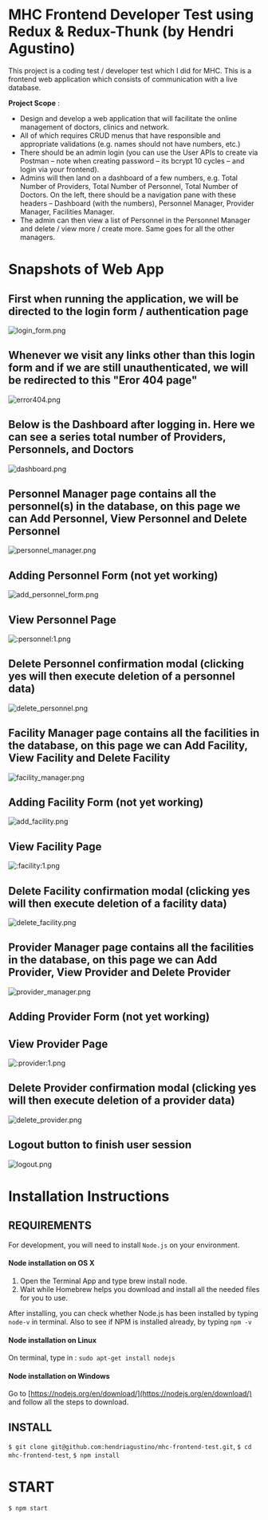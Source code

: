 # MHC Frontend Developer Test using Redux & Redux-Thunk (by Hendri Agustino)

This project is a coding test / developer test which I did for MHC. This is a frontend web application which consists of communication with a live database.

**Project Scope** :
- Design and develop a web application that will facilitate the online management of doctors, clinics and network. 
- All of which requires CRUD menus that have responsible and appropriate validations (e.g. names should not have numbers, etc.)
- There should be an admin login (you can use the User APIs to create via Postman – note when creating password – its bcrypt 10 cycles – and login via your frontend). 
- Admins will then land on a dashboard of a few numbers, e.g. Total Number of Providers, Total Number of Personnel, Total Number of Doctors. On the left, there should be a navigation pane with these headers – Dashboard (with the numbers), Personnel Manager, Provider Manager, Facilities Manager. 
- The admin can then view a list of Personnel in the Personnel Manager and delete / view more / create more. Same goes for all the other managers.

# Snapshots of Web App 
## First when running the application, we will be directed to the login form / authentication page
![login_form.png](images/login_form.png)

## Whenever we visit any links other than this login form and if we are still unauthenticated, we will be redirected to this "Eror 404 page"
![error404.png](images/error404.png)

## Below is the Dashboard after logging in. Here we can see a series total number of Providers, Personnels, and Doctors
![dashboard.png](images/dashboard.png)

## Personnel Manager page contains all the personnel(s) in the database, on this page we can Add Personnel, View Personnel and Delete Personnel
![personnel_manager.png](images/personnel_manager.png)

## Adding Personnel Form (not yet working)
![add_personnel_form.png](images/add_personnel_form.png)

## View Personnel Page
![:personnel:1.png](images/:personnel:1.png)

## Delete Personnel confirmation modal (clicking yes will then execute deletion of a personnel data)
![delete_personnel.png](images/delete_personnel.png)

## Facility Manager page contains all the facilities in the database, on this page we can Add Facility, View Facility and Delete Facility
![facility_manager.png](images/facility_manager.png)

## Adding Facility Form (not yet working)
![add_facility.png](images/add_facility.png)

## View Facility Page
![:facility:1.png](images/:facility:1.png)

## Delete Facility confirmation modal (clicking yes will then execute deletion of a facility data)
![delete_facility.png](images/delete_facility.png)

## Provider Manager page contains all the facilities in the database, on this page we can Add Provider, View Provider and Delete Provider
![provider_manager.png](images/provider_manager.png)

## Adding Provider Form (not yet working)

## View Provider Page
![:provider:1.png](images/:provider:1.png)

## Delete Provider confirmation modal (clicking yes will then execute deletion of a provider data)
![delete_provider.png](images/delete_provider.png)

## Logout button to finish user session
![logout.png](images/logout.png)

# Installation Instructions
## REQUIREMENTS

For development, you will need to install `Node.js` on your environment.

#### Node installation on OS X

1. Open the Terminal App and type brew install node.
2. Wait while Homebrew helps you download and install all the needed files for you to use.

After installing, you can check whether Node.js has been installed by typing `node-v` in terminal. Also to see if NPM is installed already, by typing `npm -v`

#### Node installation on Linux

On terminal, type in : 
`sudo apt-get install nodejs`

#### Node installation on Windows 

Go to [https://nodejs.org/en/download/](https://nodejs.org/en/download/) and follow all the steps to download.

## INSTALL

`$ git clone git@github.com:hendriagustino/mhc-frontend-test.git`,
`$ cd mhc-frontend-test`,
`$ npm install`

# START 

`$ npm start`
